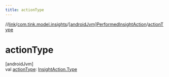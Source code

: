 ```yaml
---
title: actionType
---
```

//[link](../../../index.html)/[com.tink.model.insights](../index.html)/[[androidJvm]PerformedInsightAction](index.html)/[actionType](action-type.html)



# actionType



[androidJvm]\
val [actionType](action-type.html): [InsightAction.Type](../[android-jvm]-insight-action/-type/index.html)




